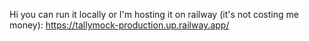 Hi you can run it locally or I'm hosting it on railway (it's not costing me money): https://tallymock-production.up.railway.app/
